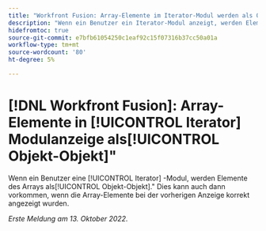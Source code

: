 ```yaml
---
title: "Workfront Fusion: Array-Elemente im Iterator-Modul werden als Objekt angezeigt"
description: "Wenn ein Benutzer ein Iterator-Modul anzeigt, werden Elemente des Arrays als Objektobjekt angezeigt. Dies kann auch auftreten, wenn die Array-Elemente bei der vorherigen Anzeige korrekt angezeigt wurden."
hidefromtoc: true
source-git-commit: e7bfb61054250c1eaf92c15f07316b37cc50a01a
workflow-type: tm+mt
source-wordcount: '80'
ht-degree: 5%

---
```



# [!DNL Workfront Fusion]: Array-Elemente in [!UICONTROL Iterator] Modulanzeige als[!UICONTROL Objekt-Objekt]&quot;

Wenn ein Benutzer eine [!UICONTROL Iterator] -Modul, werden Elemente des Arrays als[!UICONTROL Objekt-Objekt].&quot; Dies kann auch dann vorkommen, wenn die Array-Elemente bei der vorherigen Anzeige korrekt angezeigt wurden.

_Erste Meldung am 13. Oktober 2022._

